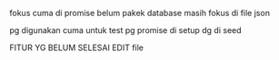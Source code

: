 fokus cuma di promise
belum pakek database masih fokus di file json

pg digunakan cuma untuk test pg promise di setup dg di seed

FITUR YG BELUM SELESAI
EDIT file